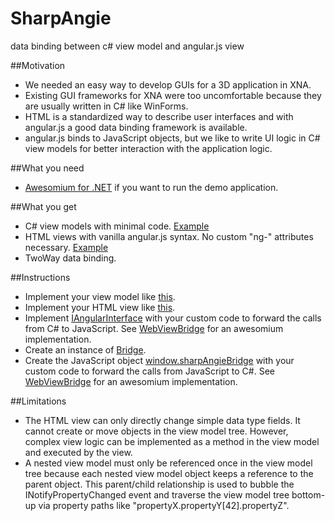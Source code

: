 SharpAngie
==========

data binding between c# view model and angular.js view

##Motivation
- We needed an easy way to develop GUIs for a 3D application in XNA.
- Existing GUI frameworks for XNA were too uncomfortable because they are usually written in C# like WinForms.
- HTML is a standardized way to describe user interfaces and with angular.js a good data binding framework is available.
- angular.js binds to JavaScript objects, but we like to write UI logic in C# view models for better interaction with the application logic.

##What you need
- [Awesomium for .NET](http://www.awesomium.com/) if you want to run the demo application.

##What you get
- C# view models with minimal code. [Example](/BaamStudios.SharpAngieDemo/DemoViewModel.cs)
- HTML views with vanilla angular.js syntax. No custom "ng-" attributes necessary. [Example](/BaamStudios.SharpAngieDemo/DemoView.html)
- TwoWay data binding.

##Instructions
- Implement your view model like [this](/BaamStudios.SharpAngieDemo/DemoViewModel.cs).
- Implement your HTML view like [this](/BaamStudios.SharpAngieDemo/DemoView.html).
- Implement [IAngularInterface](/BaamStudios.SharpAngie/IAngularInterface.cs) with your custom code to forward the calls from C# to JavaScript. See [WebViewBridge](/BaamStudios.SharpAngieDemo/WebViewBridge.cs) for an awesomium implementation.
- Create an instance of [Bridge](/BaamStudios.SharpAngie/Bridge.cs).
- Create the JavaScript object [window.sharpAngieBridge](/BaamStudios.SharpAngie/Bridge.cs) with your custom code to forward the calls from JavaScript to C#. See [WebViewBridge](/BaamStudios.SharpAngieDemo/WebViewBridge.cs) for an awesomium implementation.

##Limitations
- The HTML view can only directly change simple data type fields. It cannot create or move objects in the view model tree. However, complex view logic can be implemented as a method in the view model and executed by the view.
- A nested view model must only be referenced once in the view model tree because each nested view model object keeps a reference to the parent object. This parent/child relationship is used to bubble the INotifyPropertyChanged event and traverse the view model tree bottom-up via property paths like "propertyX.propertyY[42].propertyZ".
